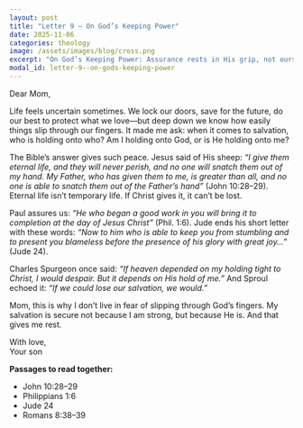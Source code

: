 ```yaml
---
layout: post
title: "Letter 9 — On God’s Keeping Power"
date: 2025-11-06
categories: theology
image: /assets/images/blog/cross.png
excerpt: "On God’s Keeping Power: Assurance rests in His grip, not ours."
modal_id: letter-9--on-gods-keeping-power
---
```

Dear Mom,

Life feels uncertain sometimes. We lock our doors, save for the future, do our best to protect what we love—but deep down we know how easily things slip through our fingers. It made me ask: when it comes to salvation, who is holding onto who? Am I holding onto God, or is He holding onto me?

The Bible’s answer gives such peace. Jesus said of His sheep: *“I give them eternal life, and they will never perish, and no one will snatch them out of my hand. My Father, who has given them to me, is greater than all, and no one is able to snatch them out of the Father’s hand”* (John 10:28–29). Eternal life isn’t temporary life. If Christ gives it, it can’t be lost.

Paul assures us: *“He who began a good work in you will bring it to completion at the day of Jesus Christ”* (Phil. 1:6). Jude ends his short letter with these words: *“Now to him who is able to keep you from stumbling and to present you blameless before the presence of his glory with great joy…”* (Jude 24).

Charles Spurgeon once said: *“If heaven depended on my holding tight to Christ, I would despair. But it depends on His hold of me.”* And Sproul echoed it: *“If we could lose our salvation, we would.”*

Mom, this is why I don’t live in fear of slipping through God’s fingers. My salvation is secure not because I am strong, but because He is. And that gives me rest.

With love,  
Your son

**Passages to read together:**  
- John 10:28–29  
- Philippians 1:6  
- Jude 24  
- Romans 8:38–39

